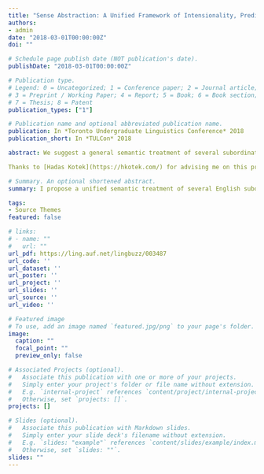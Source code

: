 ```yaml
---
title: "Sense Abstraction: A Unified Framework of Intensionality, Predicate Abstraction, and Alternative Semantics"
authors:
- admin
date: "2018-03-01T00:00:00Z"
doi: ""

# Schedule page publish date (NOT publication's date).
publishDate: "2018-03-01T00:00:00Z"

# Publication type.
# Legend: 0 = Uncategorized; 1 = Conference paper; 2 = Journal article;
# 3 = Preprint / Working Paper; 4 = Report; 5 = Book; 6 = Book section;
# 7 = Thesis; 8 = Patent
publication_types: ["1"]

# Publication name and optional abbreviated publication name.
publication: In *Toronto Undergraduate Linguistics Conference* 2018
publication_short: In *TULCon* 2018

abstract: We suggest a general semantic treatment of several subordinate clause types grounded in their syntactic similarity. Crucial to this framework is the choice to view syntactic trees as evaluatable objects that can be passed as meanings through the lambda calculus. Thus, the meaning of a subordinate clause is a pointer to a syntactic node whose denotation can be evaluated further along in the process of semantic composition. This analysis is sufficiently general to unify the semantic treatment of propositional attitude predicates, relative clauses, and control predicates without the need for exceptional rules like predicate abstraction. It can also be used to express a syncategorematic denotation for only.

Thanks to [Hadas Kotek](https://hkotek.com/) for advising me on this project, which was one of my earliest attempts at research!

# Summary. An optional shortened abstract.
summary: I propose a unified semantic treatment of several English subordinate clause types.

tags:
- Source Themes
featured: false

# links:
# - name: ""
#   url: ""
url_pdf: https://ling.auf.net/lingbuzz/003487
url_code: ''
url_dataset: ''
url_poster: ''
url_project: ''
url_slides: ''
url_source: ''
url_video: ''

# Featured image
# To use, add an image named `featured.jpg/png` to your page's folder. 
image:
  caption: ""
  focal_point: ""
  preview_only: false

# Associated Projects (optional).
#   Associate this publication with one or more of your projects.
#   Simply enter your project's folder or file name without extension.
#   E.g. `internal-project` references `content/project/internal-project/index.md`.
#   Otherwise, set `projects: []`.
projects: []

# Slides (optional).
#   Associate this publication with Markdown slides.
#   Simply enter your slide deck's filename without extension.
#   E.g. `slides: "example"` references `content/slides/example/index.md`.
#   Otherwise, set `slides: ""`.
slides: ""
---
```

